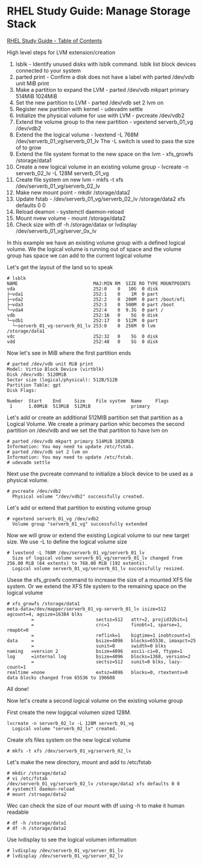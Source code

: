 # RHEL Study Guide: Manage Storage Stack

[RHEL Study Guide - Table of Contents](https://github.com/pslucas0212/RHEL-Study-Guide) 

High level steps for LVM extension/creation
1. lsblk - Identify unused disks with lsblk command.  lsblk list block devices connected to your system
2. parted print - Confirm a disk does not have a label with parted /dev/vdb unit MiB print
3. Make a partition to expand the LVM - parted /dev/vdb mkpart primary 514MiB 1024MiB
4. Set the new partition to LVM - parted /dev/vdb set 2 lvm on
5. Register new partition with kernel - udevadm settle
6. Initialize the physical volume for use with LVM - pvcreate /dev/vdb2
7. Extend the volume group to the new partition - vgextend serverb_01_vg /dev/vdb2
8. Extend the the logical volume - lvextend -L 768M /dev/serverb_01_vg/serverb_01_lv   The -L switch is used to pass the size of to grow
9. Extend the file system format to the new space on the lvm - xfs_growfs /storage/data1
10. Create a new logical volume in an existing volume group - lvcreate -n serverb_02_lv -L 128M serverb_01_vg
11. Create file system on new lvm - mkfs -t xfs /dev/serverb_01_vg/serverb_02_lv
12. Make new mount point - mkdir /storage/data2
13. Update fstab - /dev/serverb_01_vg/serverb_02_lv    /storage/data2    xfs   defaults   0 0
14. Reload deamon - systemctl daemon-reload
15. Mount nvew volume - mount /storage/data2
16. Check size with df -h /storage/datax or lvdisplay /dev/serverb_01_vg/server_0x_lv

In this example we have an existing volume group with a defined logical volume.  We the logical volume is running out of space and the volume group has space we can add to the current logical volume

Let's get the layout of the land so to speak
```
# lsblk
NAME                            MAJ:MIN RM  SIZE RO TYPE MOUNTPOINTS
vda                             252:0    0   10G  0 disk 
├─vda1                          252:1    0    1M  0 part 
├─vda2                          252:2    0  200M  0 part /boot/efi
├─vda3                          252:3    0  500M  0 part /boot
└─vda4                          252:4    0  9.3G  0 part /
vdb                             252:16   0    5G  0 disk 
└─vdb1                          252:17   0  512M  0 part 
  └─serverb_01_vg-serverb_01_lv 253:0    0  256M  0 lvm  /storage/data1
vdc                             252:32   0    5G  0 disk 
vdd                             252:48   0    5G  0 disk 
```

Now let's see in MiB where the first partition ends
```
# parted /dev/vdb unit MiB print
Model: Virtio Block Device (virtblk)
Disk /dev/vdb: 5120MiB
Sector size (logical/physical): 512B/512B
Partition Table: gpt
Disk Flags: 

Number  Start    End     Size    File system  Name     Flags
 1      1.00MiB  513MiB  512MiB               primary
```

Let's add or create an additional 512MIB partition set that partition as a Logical Volume.  We create a primary partion whic becomes the second partition on /dev/vdb and we set the that partition to have lvm on
```
# parted /dev/vdb mkpart primary 514MiB 1026MiB
Information: You may need to update /etc/fstab.
# parted /dev/vdb set 2 lvm on                            
Information: You may need to update /etc/fstab.
# udevadm settle
```
Next use the pvcreate command to initialize a block device to be used as a physical volume.
```
# pvcreate /dev/vdb2
  Physical volume "/dev/vdb2" successfully created.
```

Let's add or extend that partition to existing volume group
```
# vgextend serverb_01_vg /dev/vdb2
  Volume group "serverb_01_vg" successfully extended
```

Now we will grow or extend the existing Logical volume to our new target size.  We use -L to define the logical volume size
```
# lvextend -L 768M /dev/serverb_01_vg/serverb_01_lv
  Size of logical volume serverb_01_vg/serverb_01_lv changed from 256.00 MiB (64 extents) to 768.00 MiB (192 extents).
  Logical volume serverb_01_vg/serverb_01_lv successfully resized.
```

Usese the xfs_growfs command to increase the size of a mounted XFS file system.  Or we extend the XFS file system to the remaining space on the logical volume
```
# xfs_growfs /storage/data1
meta-data=/dev/mapper/serverb_01_vg-serverb_01_lv isize=512    agcount=4, agsize=16384 blks
         =                       sectsz=512   attr=2, projid32bit=1
         =                       crc=1        finobt=1, sparse=1, rmapbt=0
         =                       reflink=1    bigtime=1 inobtcount=1
data     =                       bsize=4096   blocks=65536, imaxpct=25
         =                       sunit=0      swidth=0 blks
naming   =version 2              bsize=4096   ascii-ci=0, ftype=1
log      =internal log           bsize=4096   blocks=1368, version=2
         =                       sectsz=512   sunit=0 blks, lazy-count=1
realtime =none                   extsz=4096   blocks=0, rtextents=0
data blocks changed from 65536 to 196608
```
All done!


Now let's create a second logical volume on the existing volume group

First create the new logigcal volumen sized 128M.
```
lvcreate -n serverb_02_lv -L 128M serverb_01_vg
  Logical volume "serverb_02_lv" created.
```

Create xfs files system on the new logical volume
```
# mkfs -t xfs /dev/serverb_01_vg/serverb_02_lv
```

Let's make the new directory, mount and add to /etc/fstab
```
# mkdir /storage/data2
# vi /etc/fstab
/dev/serverb_01_vg/serverb_02_lv /storage/data2 xfs defaults 0 0
# systemctl daemon-reload
# mount /stroage/data2
```

Wec can check the size of our mount with df using -h to make it human readable
```
# df -h /storage/data1
# df -h /storage/data2
```

Use lvdisplay to see the logical volumen information

```
# lvdisplay /dev/serverb_01_vg/server_01_lv
# lvdisplay /dev/serverb_01_vg/server_02_lv
```
